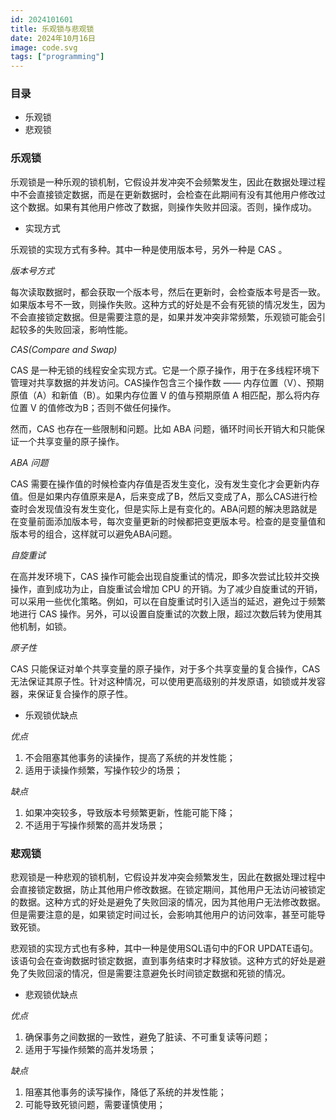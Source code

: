 ```yaml
---
id: 2024101601
title: 乐观锁与悲观锁
date: 2024年10月16日
image: code.svg
tags: ["programming"]
---
```



### 目录

- 乐观锁
- 悲观锁


### 乐观锁

乐观锁是一种乐观的锁机制，它假设并发冲突不会频繁发生，因此在数据处理过程中不会直接锁定数据，而是在更新数据时，会检查在此期间有没有其他用户修改过这个数据。如果有其他用户修改了数据，则操作失败并回滚。否则，操作成功。

- 实现方式

乐观锁的实现方式有多种。其中一种是使用版本号，另外一种是 CAS 。

*版本号方式*

每次读取数据时，都会获取一个版本号，然后在更新时，会检查版本号是否一致。如果版本号不一致，则操作失败。这种方式的好处是不会有死锁的情况发生，因为不会直接锁定数据。但是需要注意的是，如果并发冲突非常频繁，乐观锁可能会引起较多的失败回滚，影响性能。

*CAS(Compare and Swap)*

CAS 是一种无锁的线程安全实现方式。它是一个原子操作，用于在多线程环境下管理对共享数据的并发访问。CAS操作包含三个操作数 —— 内存位置（V）、预期原值（A）和新值（B）。如果内存位置 V 的值与预期原值 A 相匹配，那么将内存位置 V 的值修改为B；否则不做任何操作。

然而，CAS 也存在一些限制和问题。比如 ABA 问题，循环时间长开销大和只能保证一个共享变量的原子操作。

*ABA 问题*

CAS 需要在操作值的时候检查内存值是否发生变化，没有发生变化才会更新内存值。但是如果内存值原来是A，后来变成了B，然后又变成了A，那么CAS进行检查时会发现值没有发生变化，但是实际上是有变化的。ABA问题的解决思路就是在变量前面添加版本号，每次变量更新的时候都把变更版本号。检查的是变量值和版本号的组合，这样就可以避免ABA问题。


*自旋重试*

在高并发环境下，CAS 操作可能会出现自旋重试的情况，即多次尝试比较并交换操作，直到成功为止，自旋重试会增加 CPU 的开销。为了减少自旋重试的开销，可以采用一些优化策略。例如，可以在自旋重试时引入适当的延迟，避免过于频繁地进行 CAS 操作。另外，可以设置自旋重试的次数上限，超过次数后转为使用其他机制，如锁。


*原子性*

CAS 只能保证对单个共享变量的原子操作，对于多个共享变量的复合操作，CAS 无法保证其原子性。针对这种情况，可以使用更高级别的并发原语，如锁或并发容器，来保证复合操作的原子性。


- 乐观锁优缺点

*优点*

1. 不会阻塞其他事务的读操作，提高了系统的并发性能；
2. 适用于读操作频繁，写操作较少的场景；


*缺点*

1. 如果冲突较多，导致版本号频繁更新，性能可能下降；
2. 不适用于写操作频繁的高并发场景；


### 悲观锁

悲观锁是一种悲观的锁机制，它假设并发冲突会频繁发生，因此在数据处理过程中会直接锁定数据，防止其他用户修改数据。在锁定期间，其他用户无法访问被锁定的数据。这种方式的好处是避免了失败回滚的情况，因为其他用户无法修改数据。但是需要注意的是，如果锁定时间过长，会影响其他用户的访问效率，甚至可能导致死锁。

悲观锁的实现方式也有多种，其中一种是使用SQL语句中的FOR UPDATE语句。该语句会在查询数据时锁定数据，直到事务结束时才释放锁。这种方式的好处是避免了失败回滚的情况，但是需要注意避免长时间锁定数据和死锁的情况。

- 悲观锁优缺点

*优点*

1. 确保事务之间数据的一致性，避免了脏读、不可重复读等问题；
2. 适用于写操作频繁的高并发场景；


*缺点*

1. 阻塞其他事务的读写操作，降低了系统的并发性能；
2. 可能导致死锁问题，需要谨慎使用；